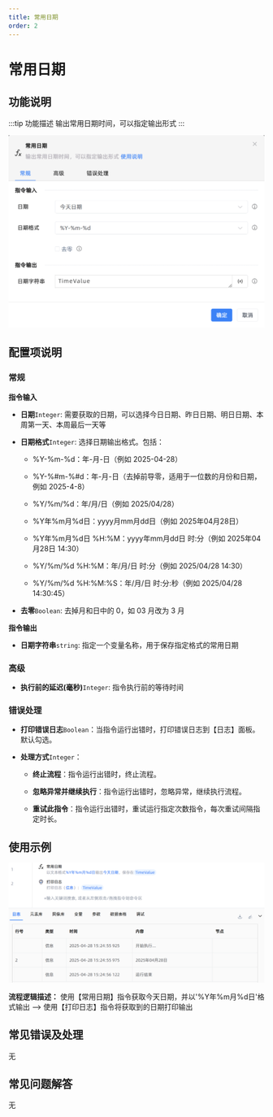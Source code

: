 ```yaml
---
title: 常用日期
order: 2
---
```


# 常用日期

## 功能说明

:::tip 功能描述
输出常用日期时间，可以指定输出形式
:::

![常用日期](../../../assets/常用日期_command.png)

## 配置项说明

### 常规

**指令输入**

- **日期**`Integer`: 需要获取的日期，可以选择今日日期、昨日日期、明日日期、本周第一天、本周最后一天等

- **日期格式**`Integer`: 选择日期输出格式。包括：

    - %Y-%m-%d：年-月-日（例如 2025-04-28）

    - %Y-%#m-%#d：年-月-日（去掉前导零，适用于一位数的月份和日期，例如 2025-4-8）

    - %Y/%m/%d：年/月/日（例如 2025/04/28）

    - %Y年%m月%d日：yyyy月mm月dd日（例如 2025年04月28日）

    - %Y年%m月%d日 %H:%M：yyyy年mm月dd日 时:分（例如 2025年04月28日 14:30）

    - %Y/%m/%d %H:%M：年/月/日 时:分（例如 2025/04/28 14:30）

    - %Y/%m/%d %H:%M:%S：年/月/日 时:分:秒（例如 2025/04/28 14:30:45）

- **去零**`Boolean`: 去掉月和日中的 0，如 03 月改为 3 月


**指令输出**

- **日期字符串**`string`: 指定一个变量名称，用于保存指定格式的常用日期

### 高级

- **执行前的延迟(毫秒)**`Integer`: 指令执行前的等待时间

### 错误处理

- **打印错误日志**`Boolean`：当指令运行出错时，打印错误日志到【日志】面板。默认勾选。

- **处理方式**`Integer`：

    - **终止流程**：指令运行出错时，终止流程。

    - **忽略异常并继续执行**：指令运行出错时，忽略异常，继续执行流程。

    - **重试此指令**：指令运行出错时，重试运行指定次数指令，每次重试间隔指定时长。

## 使用示例

![常用日期](../../../assets/常用日期_demo.png)

**流程逻辑描述：** 使用【常用日期】指令获取今天日期，并以'%Y年%m月%d日'格式输出 --> 使用【打印日志】指令将获取到的日期打印输出

## 常见错误及处理

无

## 常见问题解答

无

